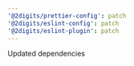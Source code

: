 ```yaml
---
'@2digits/prettier-config': patch
'@2digits/eslint-config': patch
'@2digits/eslint-plugin': patch
---
```


Updated dependencies
